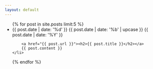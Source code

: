 ```yaml
---
layout: default
---
```

<ul class="posts">
{% for post in site.posts limit:5 %}
    <li class="post">
        <span class="date">
            <span class="day">{{ post.date | date: '%d' }}</span>
            <span class="month"><abbr>{{ post.date | date: '%b' | upcase }}</abbr></span>
            <span class="year">{{ post.date | date: '%Y' }}</span>
        </span>

        <a href="{{ post.url }}"><h2>{{ post.title }}</h2></a>
        {{ post.content }}
    </li>
{% endfor %}
</ul>

